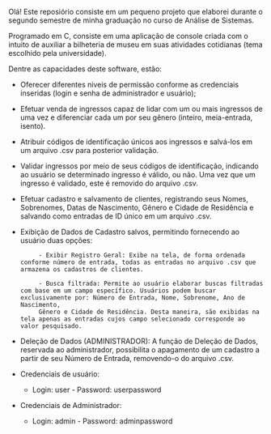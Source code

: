 Olá! Este reposiório consiste em um pequeno projeto que elaborei durante o segundo semestre de minha graduação no curso de Análise de Sistemas.

Programado em C, consiste em uma aplicação de console criada com o intuito de auxiliar a bilheteria de museu em suas atividades cotidianas (tema escolhido pela universidade). 



Dentre as capacidades deste software, estão: 

+ Oferecer diferentes niveis de permissão conforme as credenciais inseridas (login e senha de administrador e usuário);
  
+ Efetuar venda de ingressos capaz de lidar com um ou mais ingressos de uma vez e diferenciar cada um por seu gênero (inteiro, meia-entrada, isento).
  
+ Atribuir códigos de identificação únicos aos ingressos e salvá-los em um arquivo .csv para posterior validação.
  
+ Validar ingressos por meio de seus códigos de identificação, indicando ao usuário se determinado ingresso é válido, ou não. Uma vez que um ingresso é validado, este é removido do arquivo .csv.
  
+ Efetuar cadastro e salvamento de clientes, registrando seus Nomes, Sobrenomes, Datas de Nascimento, Gênero e Cidade de Residência e salvando como entradas de ID único em um arquivo .csv.
  
+ Exibição de Dados de Cadastro salvos, permitindo fornecendo ao usuário duas opções:
  
           - Exibir Registro Geral: Exibe na tela, de forma ordenada conforme número de entrada, todas as entradas no arquivo .csv que armazena os cadastros de clientes.
  
           - Busca filtrada: Permite ao usuário elaborar buscas filtradas com base em um campo específico. Usuários podem buscar exclusivamente por: Número de Entrada, Nome, Sobrenome, Ano de Nascimento,
           Gênero e Cidade de Residência. Desta maneira, são exibidas na tela apenas as entradas cujos campo selecionado corresponde ao valor pesquisado.

+ Deleção de Dados (ADMINISTRADOR): A função de Deleção de Dados, reservada ao administrador, possibilita o apagamento de um cadastro a partir de seu Número de Entrada, removendo-o do arquivo .csv.


+ Credenciais de usuário:
   - Login: user - Password: userpassword
+ Credenciais de Administrador:
   - Login: admin - Password: adminpassword
